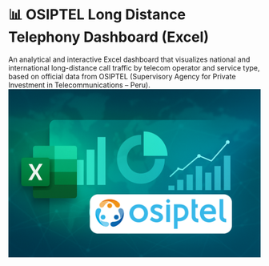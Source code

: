 # 📊 OSIPTEL Long Distance Telephony Dashboard (Excel)
An analytical and interactive Excel dashboard that visualizes national and international long-distance call traffic by telecom operator and service type, based on official data from OSIPTEL (Supervisory Agency for Private Investment in Telecommunications – Peru).
![Portada](docs/thumbnail.png)
